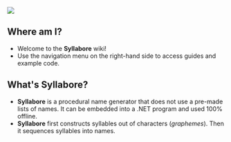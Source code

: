 ![](https://i.imgur.com/Y98oNli.png) 

## Where am I?
- Welcome to the **Syllabore** wiki! 
- Use the navigation menu on the right-hand side to access guides and example code. 


## What's Syllabore?
- **Syllabore** is a procedural name generator that does not use a pre-made lists of names. It can be embedded into a .NET program and used 100% offline.
- **Syllabore** first constructs syllables out of characters (_graphemes_). Then it sequences syllables into names.
